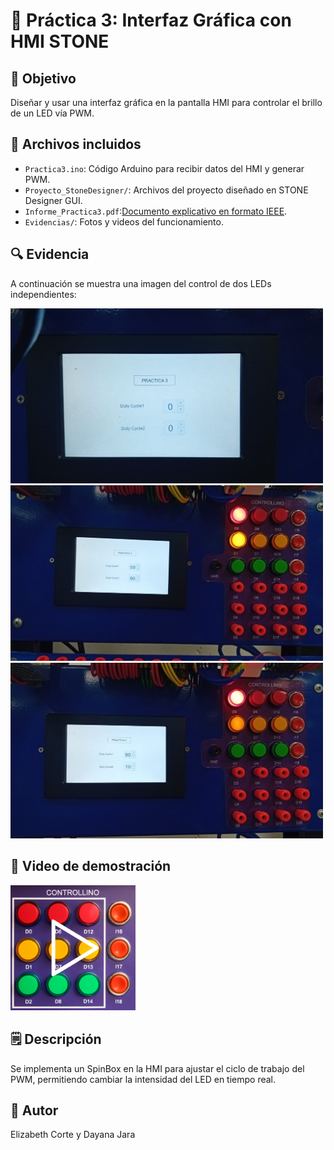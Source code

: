 # 📙 Práctica 3: Interfaz Gráfica con HMI STONE

## 🎯 Objetivo
Diseñar y usar una interfaz gráfica en la pantalla HMI para controlar el brillo de un LED vía PWM.

## 📂 Archivos incluidos
- `Practica3.ino`: Código Arduino para recibir datos del HMI y generar PWM.
- `Proyecto_StoneDesigner/`: Archivos del proyecto diseñado en STONE Designer GUI.
- `Informe_Practica3.pdf`:[Documento explicativo en formato IEEE](/Informe_practicas).
- `Evidencias/`: Fotos y videos del funcionamiento.

## 🔍 Evidencia

A continuación se muestra una imagen del control de dos LEDs independientes:

<img src="Evidencias/interfaz.jpeg" alt="Interfaz" width="500" />

<img src="Evidencias/practica3_01.jpeg" alt="Resultados 1" width="500" />

<img src="Evidencias/practica3_02.jpeg" alt="Resultados 2" width="500" />


## 🎥 Video de demostración

<a href="https://drive.google.com/file/d/130UKoNkTH7LjpznN1wBnyNle9CnzLyWt/view?usp=sharing">
  <img src="../Practica1/Evidencias/miniatura.png" alt="Ver video" width="200" />
</a>

## 🗒️ Descripción
Se implementa un SpinBox en la HMI para ajustar el ciclo de trabajo del PWM, permitiendo cambiar la intensidad del LED en tiempo real.

## 👤 Autor
Elizabeth Corte y Dayana Jara
